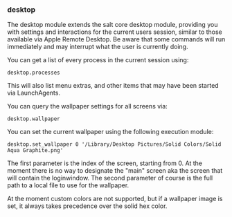 ### desktop ###

The desktop module extends the salt core desktop module, providing you with settings and interactions for the current
users session, similar to those available via Apple Remote Desktop. Be aware that some commands will run immediately
and may interrupt what the user is currently doing.

You can get a list of every process in the current session using:

    desktop.processes
    
This will also list menu extras, and other items that may have been started via LaunchAgents.
    
You can query the wallpaper settings for all screens via:

    desktop.wallpaper
    
You can set the current wallpaper using the following execution module:

    desktop.set_wallpaper 0 '/Library/Desktop Pictures/Solid Colors/Solid Aqua Graphite.png'
    
The first parameter is the index of the screen, starting from 0. At the moment there is no way to designate the "main"
screen aka the screen that will contain the loginwindow. The second parameter of course is the full path to a local file
to use for the wallpaper.

At the moment custom colors are not supported, but if a wallpaper image is set, it always takes precedence over the solid
hex color.
